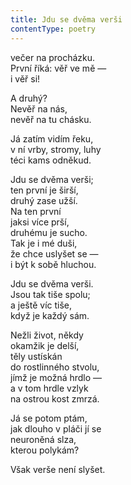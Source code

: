 ```yaml
---
title: Jdu se dvěma verši
contentType: poetry
---
```


<section>

večer na procházku.  
První říká: věř ve mě —  
i věř si!

</section>

<section>

A druhý?  
Nevěř na nás,  
nevěř na tu chásku.

</section>

<section>

Já zatím vidím řeku,  
v ní vrby, stromy, luhy  
téci kams odněkud.

</section>

<section>

Jdu se dvěma verši;  
ten první je širší,  
druhý zase užší.  
Na ten první  
jaksi více prší,  
druhému je sucho.  
Tak je i mé duši,  
že chce uslyšet se —  
i být k sobě hluchou.

</section>

<section>

Jdu se dvěma verši.  
Jsou tak tiše spolu;  
a ještě víc tiše,  
když je každý sám.

</section>

<section>

Nežli život, někdy  
okamžik je delší,  
těly ustískán  
do rostlinného stvolu,  
jímž je možná hrdlo —  
a v tom hrdle vzlyk  
na ostrou kost zmrzá.

</section>

<section>

Já se potom ptám,  
jak dlouho v pláči jí se  
neuroněná slza,  
kterou polykám?

</section>

<section>

Však verše není slyšet.

</section>
